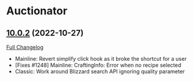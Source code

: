 # Auctionator

## [10.0.2](https://github.com/Auctionator/Auctionator/tree/10.0.2) (2022-10-27)
[Full Changelog](https://github.com/Auctionator/Auctionator/compare/10.0.1...10.0.2) 

- Mainline: Revert simplify click hook as it broke the shortcut for a user  
- [Fixes #1248] Mainline: CraftingInfo: Error when no recipe selected  
- Classic: Work around Blizzard search API ignoring quality parameter  
